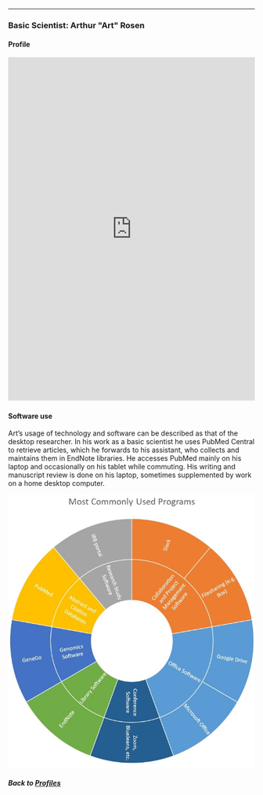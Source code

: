 ---
### Basic Scientist: Arthur "Art" Rosen
#### Profile

<embed src="https://docs.google.com/viewer?url=https://github.com/data2health/CTS-Personas/raw/master/docs/assets/BasicScientist_PersonaProfile.pdf&embedded=true" style="width:100%; height:700px;" frameborder="0" />
<br>

#### Software use

Art’s usage of technology and software can be described as that of the desktop researcher. In his work as a basic scientist he uses PubMed Central to retrieve articles, which he forwards to his assistant, who collects and maintains them in EndNote libraries. He accesses PubMed mainly on his laptop and occasionally on his tablet while commuting. His writing and manuscript review is done on his laptop, sometimes supplemented by work on a home desktop computer.

![](../../images/BasicScientist_SC.jpg)

##### Back to [Profiles](index.md)
